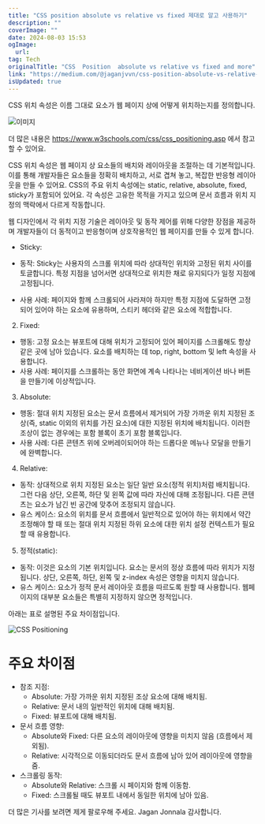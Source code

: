 ```yaml
---
title: "CSS position absolute vs relative vs fixed 제대로 알고 사용하기"
description: ""
coverImage: ""
date: 2024-08-03 15:53
ogImage: 
  url: 
tag: Tech
originalTitle: "CSS  Position  absolute vs relative vs fixed and more"
link: "https://medium.com/@jaganjvvn/css-position-absolute-vs-relative-vs-fixed-and-more-642a9c2696b2"
isUpdated: true
---
```






CSS 위치 속성은 이름 그대로 요소가 웹 페이지 상에 어떻게 위치하는지를 정의합니다.

![이미지](/assets/img/CSSPositionabsolutevsrelativevsfixedandmore_0.png)

더 많은 내용은 https://www.w3schools.com/css/css_positioning.asp 에서 참고할 수 있어요.

CSS 위치 속성은 웹 페이지 상 요소들의 배치와 레이아웃을 조절하는 데 기본적입니다. 이를 통해 개발자들은 요소들을 정확히 배치하고, 서로 겹쳐 놓고, 복잡한 반응형 레이아웃을 만들 수 있어요. CSS의 주요 위치 속성에는 static, relative, absolute, fixed, sticky가 포함되어 있어요. 각 속성은 고유한 목적을 가지고 있으며 문서 흐름과 위치 지정의 맥락에서 다르게 작동합니다.

<div class="content-ad"></div>

웹 디자인에서 각 위치 지정 기술은 레이아웃 및 동작 제어를 위해 다양한 장점을 제공하며 개발자들이 더 동적이고 반응형이며 상호작용적인 웹 페이지를 만들 수 있게 합니다.

- Sticky:

- 동작: Sticky는 사용자의 스크롤 위치에 따라 상대적인 위치와 고정된 위치 사이를 토글합니다. 특정 지점을 넘어서면 상대적으로 위치한 채로 유지되다가 일정 지점에 고정됩니다.
- 사용 사례: 페이지와 함께 스크롤되어 사라져야 하지만 특정 지점에 도달하면 고정되어 있어야 하는 요소에 유용하며, 스티키 헤더와 같은 요소에 적합합니다.

2. Fixed:

<div class="content-ad"></div>

- 행동: 고정 요소는 뷰포트에 대해 위치가 고정되어 있어 페이지를 스크롤해도 항상 같은 곳에 남아 있습니다. 요소를 배치하는 데 top, right, bottom 및 left 속성을 사용합니다.
- 사용 사례: 페이지를 스크롤하는 동안 화면에 계속 나타나는 네비게이션 바나 버튼을 만들기에 이상적입니다.

3. Absolute:

- 행동: 절대 위치 지정된 요소는 문서 흐름에서 제거되어 가장 가까운 위치 지정된 조상(즉, static 이외의 위치를 가진 요소)에 대한 지정된 위치에 배치됩니다. 이러한 조상이 없는 경우에는 포함 블록이 초기 포함 블록입니다.
- 사용 사례: 다른 콘텐츠 위에 오버레이되어야 하는 드롭다운 메뉴나 모달을 만들기에 완벽합니다.

4. Relative:

<div class="content-ad"></div>

- 동작: 상대적으로 위치 지정된 요소는 일단 일반 요소(정적 위치)처럼 배치됩니다. 그런 다음 상단, 오른쪽, 하단 및 왼쪽 값에 따라 자신에 대해 조정됩니다. 다른 콘텐츠는 요소가 남긴 빈 공간에 맞추어 조정되지 않습니다.
- 유스 케이스: 요소의 위치를 문서 흐름에서 일반적으로 있어야 하는 위치에서 약간 조정해야 할 때 또는 절대 위치 지정된 하위 요소에 대한 위치 설정 컨텍스트가 필요할 때 유용합니다.

5. 정적(static):

- 동작: 이것은 요소의 기본 위치입니다. 요소는 문서의 정상 흐름에 따라 위치가 지정됩니다. 상단, 오른쪽, 하단, 왼쪽 및 z-index 속성은 영향을 미치지 않습니다.
- 유스 케이스: 요소가 정적 문서 레이아웃 흐름을 따르도록 원할 때 사용합니다. 웹페이지의 대부분 요소들은 특별히 지정하지 않으면 정적입니다.

아래는 표로 설명된 주요 차이점입니다.

<div class="content-ad"></div>

![CSS Positioning](/assets/img/CSSPositionabsolutevsrelativevsfixedandmore_1.png)

# 주요 차이점

- 참조 지점:
  - Absolute: 가장 가까운 위치 지정된 조상 요소에 대해 배치됨.
  - Relative: 문서 내의 일반적인 위치에 대해 배치됨.
  - Fixed: 뷰포트에 대해 배치됨.
- 문서 흐름 영향:
  - Absolute와 Fixed: 다른 요소의 레이아웃에 영향을 미치지 않음 (흐름에서 제외됨).
  - Relative: 시각적으로 이동되더라도 문서 흐름에 남아 있어 레이아웃에 영향을 줌.
- 스크롤링 동작:
  - Absolute와 Relative: 스크롤 시 페이지와 함께 이동함.
  - Fixed: 스크롤될 때도 뷰포트 내에서 동일한 위치에 남아 있음.

더 많은 기사를 보려면
제게 팔로우해 주세요.
Jagan Jonnala
감사합니다.
